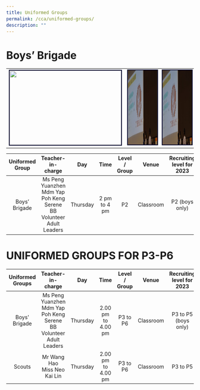 ```yaml
---
title: Uniformed Groups
permalink: /cca/uniformed-groups/
description: ""
---
```

# Boys’ Brigade 
<table><tbody><tr><td width="300"><img style="border:2px solid #0A0B30; width:300px;height:200px;" src="/images/bbpicture1.jpeg"></td><td width="300"><img style="border:2px solid #0A0B30; width:300px;height:200px;" src="/images/assemblytalk002.png"></td><td width="300"><img style="border:2px solid #0A0B30; width:300px;height:200px;" src="/images/assemblytalk002.png"></td></tr></tbody></table>


| Uniformed Group |                           Teacher-in-charge                           |   Day    |     Time     | Level / Group |   Venue   | Recruiting level for 2023 |
| :-------------: | :-------------------------------------------------------------------: | :------: | :----------: | :-----------: | :-------: | :------------------------------: |
|  Boys’ Brigade  | Ms Peng Yuanzhen <br>Mdm Yap Poh Keng Serene <br>BB Volunteer Adult Leaders | Thursday | 2 pm to 4 pm |      P2       | Classroom |          P2 (boys only)          |

# UNIFORMED GROUPS FOR P3-P6

| Uniformed Groups |                           Teacher-in-charge                           |   Day    |        Time        | Level / Group |   Venue   | Recruiting level for 2023|
| :--------------: | :-------------------------------------------------------------------: | :------: | :----------------: | :-----------: | :-------: | :------------------------------: |
|  Boys' Brigade   | Ms Peng Yuanzhen <br>Mdm Yap Poh Keng Serene <br>BB Volunteer Adult Leaders | Thursday | 2.00 pm to 4.00 pm |   P3 to P6    | Classroom |       P3 to P5 (boys only)       |
|      Scouts      |       Mr Wang Hao<br>Miss Neo Kai Lin                       | Thursday | 2.00 pm to 4.00 pm |   P3 to P6    | Classroom |             P3 to P5             |